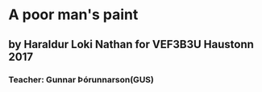 # A poor man's paint

## by Haraldur Loki Nathan for VEF3B3U Haustonn 2017

### Teacher: Gunnar Þórunnarson(GUS)